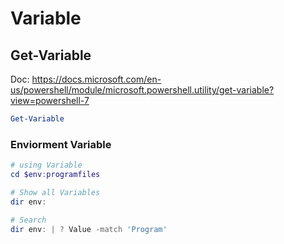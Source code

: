 # Variable

## Get-Variable
Doc: https://docs.microsoft.com/en-us/powershell/module/microsoft.powershell.utility/get-variable?view=powershell-7

```powershell 
Get-Variable
```

### Enviorment Variable

```powershell 
# using Variable
cd $env:programfiles

# Show all Variables
dir env:

# Search
dir env: | ? Value -match 'Program'
```
